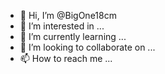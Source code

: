 - 👋 Hi, I’m @BigOne18cm
- 👀 I’m interested in ...
- 🌱 I’m currently learning ...
- 💞️ I’m looking to collaborate on ...
- 📫 How to reach me ...

<!---
BigOne18cm/BigOne18cm is a ✨ special ✨ repository because its `README.md` (this file) appears on your GitHub profile.
You can click the Preview link to take a look at your changes.
--->
